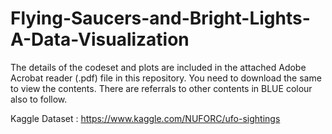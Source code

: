 # Flying-Saucers-and-Bright-Lights-A-Data-Visualization

The details of the codeset and plots are included in the attached Adobe Acrobat reader (.pdf) file in this repository. 
You need to download the same to view the contents. There are referrals to other contents in BLUE colour also to follow.

Kaggle Dataset : https://www.kaggle.com/NUFORC/ufo-sightings
